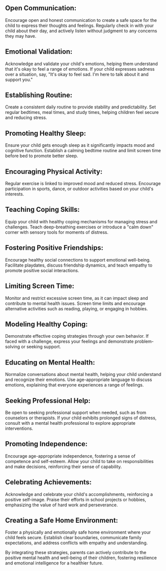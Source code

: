 Open Communication:
-------------------

Encourage open and honest communication to create a safe space for the child to express their thoughts and feelings. Regularly check in with your child about their day, and actively listen without judgment to any concerns they may have.

Emotional Validation:
---------------------

Acknowledge and validate your child's emotions, helping them understand that it's okay to feel a range of emotions. If your child expresses sadness over a situation, say, "It's okay to feel sad. I'm here to talk about it and support you."

Establishing Routine:
---------------------

Create a consistent daily routine to provide stability and predictability. Set regular bedtimes, meal times, and study times, helping children feel secure and reducing stress.

Promoting Healthy Sleep:
------------------------

Ensure your child gets enough sleep as it significantly impacts mood and cognitive function. Establish a calming bedtime routine and limit screen time before bed to promote better sleep.

Encouraging Physical Activity:
------------------------------

Regular exercise is linked to improved mood and reduced stress. Encourage participation in sports, dance, or outdoor activities based on your child's interests.

Teaching Coping Skills:
-----------------------

Equip your child with healthy coping mechanisms for managing stress and challenges. Teach deep-breathing exercises or introduce a "calm down" corner with sensory tools for moments of distress.

Fostering Positive Friendships:
-------------------------------

Encourage healthy social connections to support emotional well-being. Facilitate playdates, discuss friendship dynamics, and teach empathy to promote positive social interactions.

Limiting Screen Time:
---------------------

Monitor and restrict excessive screen time, as it can impact sleep and contribute to mental health issues. Screen time limits and encourage alternative activities such as reading, playing, or engaging in hobbies.

Modeling Healthy Coping:
------------------------

Demonstrate effective coping strategies through your own behavior. If faced with a challenge, express your feelings and demonstrate problem-solving or seeking support.

Educating on Mental Health:
---------------------------

Normalize conversations about mental health, helping your child understand and recognize their emotions. Use age-appropriate language to discuss emotions, explaining that everyone experiences a range of feelings.

Seeking Professional Help:
--------------------------

Be open to seeking professional support when needed, such as from counselors or therapists. If your child exhibits prolonged signs of distress, consult with a mental health professional to explore appropriate interventions.

Promoting Independence:
-----------------------

Encourage age-appropriate independence, fostering a sense of competence and self-esteem. Allow your child to take on responsibilities and make decisions, reinforcing their sense of capability.

Celebrating Achievements:
-------------------------

Acknowledge and celebrate your child's accomplishments, reinforcing a positive self-image. Praise their efforts in school projects or hobbies, emphasizing the value of hard work and perseverance.

Creating a Safe Home Environment:
---------------------------------

Foster a physically and emotionally safe home environment where your child feels secure. Establish clear boundaries, communicate family expectations, and address conflicts with empathy and understanding.

By integrating these strategies, parents can actively contribute to the positive mental health and well-being of their children, fostering resilience and emotional intelligence for a healthier future.
